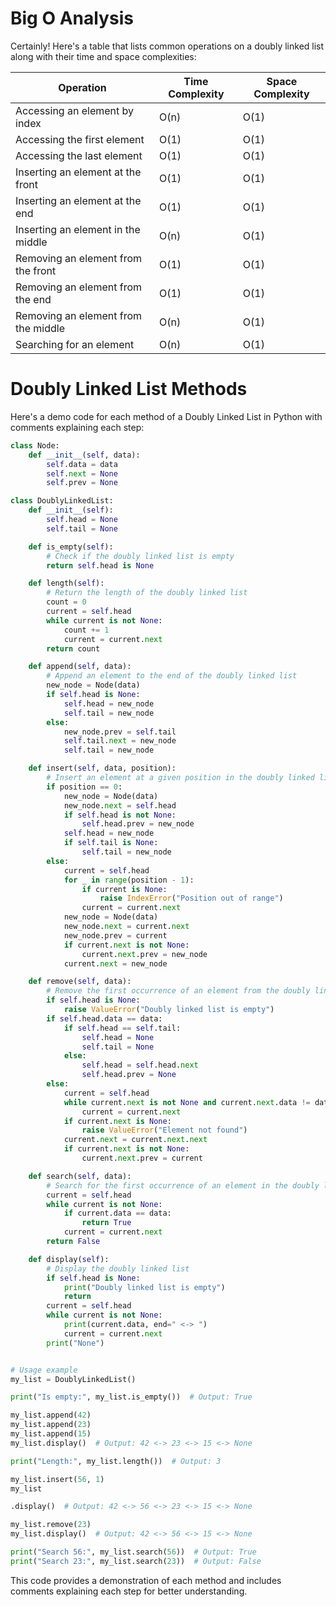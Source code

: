 # Big O Analysis

Certainly! Here's a table that lists common operations on a doubly linked list along with their time and space complexities:

| Operation                           | Time Complexity | Space Complexity |
| ----------------------------------- | --------------- | ---------------- |
| Accessing an element by index       | O(n)            | O(1)             |
| Accessing the first element         | O(1)            | O(1)             |
| Accessing the last element          | O(1)            | O(1)             |
| Inserting an element at the front   | O(1)            | O(1)             |
| Inserting an element at the end     | O(1)            | O(1)             |
| Inserting an element in the middle  | O(n)            | O(1)             |
| Removing an element from the front  | O(1)            | O(1)             |
| Removing an element from the end    | O(1)            | O(1)             |
| Removing an element from the middle | O(n)            | O(1)             |
| Searching for an element            | O(n)            | O(1)             |

# Doubly Linked List Methods

Here's a demo code for each method of a Doubly Linked List in Python with comments explaining each step:

```python
class Node:
    def __init__(self, data):
        self.data = data
        self.next = None
        self.prev = None

class DoublyLinkedList:
    def __init__(self):
        self.head = None
        self.tail = None

    def is_empty(self):
        # Check if the doubly linked list is empty
        return self.head is None

    def length(self):
        # Return the length of the doubly linked list
        count = 0
        current = self.head
        while current is not None:
            count += 1
            current = current.next
        return count

    def append(self, data):
        # Append an element to the end of the doubly linked list
        new_node = Node(data)
        if self.head is None:
            self.head = new_node
            self.tail = new_node
        else:
            new_node.prev = self.tail
            self.tail.next = new_node
            self.tail = new_node

    def insert(self, data, position):
        # Insert an element at a given position in the doubly linked list
        if position == 0:
            new_node = Node(data)
            new_node.next = self.head
            if self.head is not None:
                self.head.prev = new_node
            self.head = new_node
            if self.tail is None:
                self.tail = new_node
        else:
            current = self.head
            for _ in range(position - 1):
                if current is None:
                    raise IndexError("Position out of range")
                current = current.next
            new_node = Node(data)
            new_node.next = current.next
            new_node.prev = current
            if current.next is not None:
                current.next.prev = new_node
            current.next = new_node

    def remove(self, data):
        # Remove the first occurrence of an element from the doubly linked list
        if self.head is None:
            raise ValueError("Doubly linked list is empty")
        if self.head.data == data:
            if self.head == self.tail:
                self.head = None
                self.tail = None
            else:
                self.head = self.head.next
                self.head.prev = None
        else:
            current = self.head
            while current.next is not None and current.next.data != data:
                current = current.next
            if current.next is None:
                raise ValueError("Element not found")
            current.next = current.next.next
            if current.next is not None:
                current.next.prev = current

    def search(self, data):
        # Search for the first occurrence of an element in the doubly linked list
        current = self.head
        while current is not None:
            if current.data == data:
                return True
            current = current.next
        return False

    def display(self):
        # Display the doubly linked list
        if self.head is None:
            print("Doubly linked list is empty")
            return
        current = self.head
        while current is not None:
            print(current.data, end=" <-> ")
            current = current.next
        print("None")


# Usage example
my_list = DoublyLinkedList()

print("Is empty:", my_list.is_empty())  # Output: True

my_list.append(42)
my_list.append(23)
my_list.append(15)
my_list.display()  # Output: 42 <-> 23 <-> 15 <-> None

print("Length:", my_list.length())  # Output: 3

my_list.insert(56, 1)
my_list

.display()  # Output: 42 <-> 56 <-> 23 <-> 15 <-> None

my_list.remove(23)
my_list.display()  # Output: 42 <-> 56 <-> 15 <-> None

print("Search 56:", my_list.search(56))  # Output: True
print("Search 23:", my_list.search(23))  # Output: False
```

This code provides a demonstration of each method and includes comments explaining each step for better understanding.
